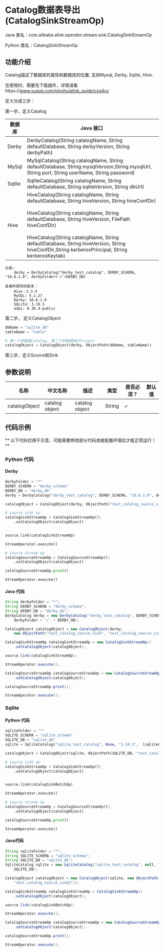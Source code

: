 # Catalog数据表导出 (CatalogSinkStreamOp)
Java 类名：com.alibaba.alink.operator.stream.sink.CatalogSinkStreamOp

Python 类名：CatalogSinkStreamOp


## 功能介绍
Catalog描述了数据库的属性和数据库的位置, 支持Mysql, Derby, Sqlite, Hive.

在使用时，需要先下载插件，详情请看https://www.yuque.com/pinshu/alink_guide/czg4cx

定义分成三步：

第一步，定义Catalog

| 数据库 | Java 接口 |
|---|---|
|Derby | DerbyCatalog(String catalogName, String defaultDatabase, String derbyVersion, String derbyPath)
|MySql | MySqlCatalog(String catalogName, String defaultDatabase, String mysqlVersion,String mysqlUrl, String port, String userName, String password)
|Sqlite | SqliteCatalog(String catalogName, String defaultDatabase, String sqliteVersion, String dbUrl)
|Hive | HiveCatalog(String catalogName, String defaultDatabase, String hiveVersion, String hiveConfDir) <br> <br> HiveCatalog(String catalogName, String defaultDatabase, String hiveVersion, FilePath hiveConfDir) <br> <br> HiveCatalog(String catalogName, String defaultDatabase, String hiveVersion, String hiveConfDir,String kerberosPrincipal, String kerberosKeytab)


    示例：
        derby = DerbyCatalog("derby_test_catalog", DERBY_SCHEMA, "10.6.1.0", derbyFolder+'/'+DERBY_DB)

    各插件提供的版本：
        Hive：2.3.4
        MySQL: 5.1.27
        Derby: 10.6.1.0
        SQLite: 3.19.3
        odps: 0.36.4-public
  

第二步， 定义CatalogObject


```Python
dbName = "sqlite_db"
tableName = "table"

# 第一个参数是Catalog, 第二个参数是DB/Project
catalogObject = CatalogObject(derby, ObjectPath(dbName, tableName))
```

第三步，定义Source和Sink



## 参数说明

| 名称 | 中文名称 | 描述 | 类型 | 是否必须？ | 默认值 |
| --- | --- | --- | --- | --- | --- |
| catalogObject | catalog object | catalog object | String | ✓ |  |


## 代码示例

** 以下代码仅用于示意，可能需要修改部分代码或者配置环境后才能正常运行！**

### Python 代码
#### Derby
```python
derbyFolder = "*"
DERBY_SCHEMA = "derby_schema"
DERBY_DB = "derby_db"
derby = DerbyCatalog("derby_test_catalog", DERBY_SCHEMA, "10.6.1.0", derbyFolder+'/'+DERBY_DB)

catalogObject = CatalogObject(derby, ObjectPath("test_catalog_source_sink", "test_catalog_source_sink3"))

# source sink op
catalogSinkStreamOp = CatalogSinkStreamOp()\
    .setCatalogObject(catalogObject)
     

source.link(catalogSinkStreamOp)

StreamOperator.execute()

# source stream op
catalogSourceStreamOp = CatalogSourceStreamOp()\
    .setCatalogObject(catalogObject)

catalogSourceStreamOp.print()

StreamOperator.execute()

```

#### Java 代码

```java
String derbyFolder = "*";
String DERBY_SCHEMA = "derby_schema";
String DERBY_DB = "derby_db";
DerbyCatalog derby = new DerbyCatalog("derby_test_catalog", DERBY_SCHEMA, "10.6.1.0",
	derbyFolder + '/' + DERBY_DB);

CatalogObject catalogObject = new CatalogObject(derby,
	new ObjectPath("test_catalog_source_sink", "test_catalog_source_sink3"));

CatalogSinkStreamOp catalogSinkStreamOp = new CatalogSinkStreamOp()
	.setCatalogObject(catalogObject);

source.link(catalogSinkStreamOp);

StreamOperator.execute();

CatalogSourceStreamOp catalogSourceStreamOp = new CatalogSourceStreamOp()
	.setCatalogObject(catalogObject);

catalogSourceStreamOp.print();

StreamOperator.execute();
```

### Sqlite

####  Python 代码

```python
sqliteFolder = "*"
SQLITE_SCHEMA = "sqlite_schema"
SQLITE_DB = "sqlite_db"
sqlite = SqliteCatalog("sqlite_test_catalog", None, "3.19.3",  [sqliteFolder+'/'+SQLITE_DB])

catalogObject = CatalogObject(sqlite, ObjectPath(SQLITE_DB, "test_catalog_source_sink3"))

# source sink op
catalogSinkStreamOp = CatalogSinkStreamOp()\
    .setCatalogObject(catalogObject)
     

source.link(catalogSinkBatchOp)

StreamOperator.execute()

# source stream op
catalogSourceStreamOp = CatalogSourceStreamOp()\
    .setCatalogObject(catalogObject)

catalogSourceStreamOp.print()

StreamOperator.execute()

```

#### Java代码

```java
String sqliteFolder = "*";
String SQLITE_SCHEMA = "sqlite_schema";
String SQLITE_DB = "sqlite_db";
SqliteCatalog sqlite = new SqliteCatalog("sqlite_test_catalog", null, "3.19.3", sqliteFolder + '/' +
	SQLITE_DB);

CatalogObject catalogObject = new CatalogObject(sqlite, new ObjectPath(SQLITE_DB,
	"test_catalog_source_sink3"));

CatalogSinkStreamOp catalogSinkStreamOp = CatalogSinkStreamOp()
	.setCatalogObject(catalogObject);

source.link(catalogSinkBatchOp);

StreamOperator.execute();

CatalogSourceStreamOp catalogSourceStreamOp = new CatalogSourceStreamOp()
	.setCatalogObject(catalogObject);

catalogSourceStreamOp.print();

StreamOperator.execute();
```
